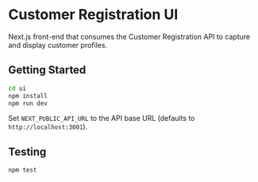 # Customer Registration UI

Next.js front-end that consumes the Customer Registration API to capture and display customer profiles.

## Getting Started

```bash
cd ui
npm install
npm run dev
```

Set `NEXT_PUBLIC_API_URL` to the API base URL (defaults to `http://localhost:3001`).

## Testing

```bash
npm test
```

